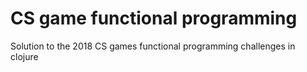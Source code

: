 # CS game functional programming

Solution to the 2018 CS games functional programming challenges in clojure
